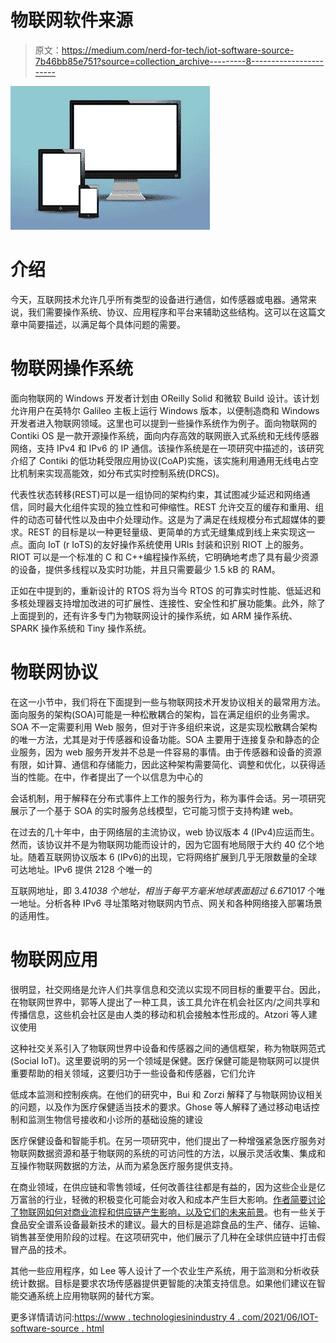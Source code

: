 # 物联网软件来源

> 原文：<https://medium.com/nerd-for-tech/iot-software-source-7b46bb85e751?source=collection_archive---------8----------------------->

![](img/6b8f67ed2c0799769b9944b238d6777b.png)

# 介绍

今天，互联网技术允许几乎所有类型的设备进行通信，如传感器或电器。通常来说，我们需要操作系统、协议、应用程序和平台来辅助这些结构。这可以在这篇文章中简要描述，以满足每个具体问题的需要。

# 物联网操作系统

面向物联网的 Windows 开发者计划由 OReilly Solid 和微软 Build 设计。该计划允许用户在英特尔 Galileo 主板上运行 Windows 版本，以便制造商和 Windows 开发者进入物联网领域。这里也可以提到一些操作系统作为例子。面向物联网的 Contiki OS 是一款开源操作系统，面向内存高效的联网嵌入式系统和无线传感器网络，支持 IPv4 和 IPv6 的 IP 通信。该操作系统是在一项研究中描述的，该研究介绍了 Contiki 的低功耗受限应用协议(CoAP)实施，该实施利用通用无线电占空比机制来实现高能效，如分布式实时控制系统(DRCS)。

代表性状态转移(REST)可以是一组协同的架构约束，其试图减少延迟和网络通信，同时最大化组件实现的独立性和可伸缩性。REST 允许交互的缓存和重用、组件的动态可替代性以及由中介处理动作。这是为了满足在线规模分布式超媒体的要求。REST 的目标是以一种更轻量级、更简单的方式无缝集成到线上来实现这一点。面向 IoT (r IoTS)的友好操作系统使用 URIs 封装和识别 RIOT 上的服务。RIOT 可以是一个标准的 C 和 C++编程操作系统，它明确地考虑了具有最少资源的设备，提供多线程以及实时功能，并且只需要最少 1.5 kB 的 RAM。

正如在中提到的，重新设计的 RTOS 将为当今 RTOS 的可靠实时性能、低延迟和多核处理器支持增加改进的可扩展性、连接性、安全性和扩展功能集。此外，除了上面提到的，还有许多专门为物联网设计的操作系统，如 ARM 操作系统、SPARK 操作系统和 Tiny 操作系统。

# 物联网协议

在这一小节中，我们将在下面提到一些与物联网技术开发协议相关的最常用方法。面向服务的架构(SOA)可能是一种松散耦合的架构，旨在满足组织的业务需求。SOA 不一定需要利用 Web 服务，但对于许多组织来说，这是实现松散耦合架构的唯一方法，尤其是对于传感器和设备功能。SOA 主要用于连接复杂和静态的企业服务，因为 web 服务开发并不总是一件容易的事情。由于传感器和设备的资源有限，如计算、通信和存储能力，因此这种架构需要简化、调整和优化，以获得适当的性能。在中，作者提出了一个以信息为中心的

会话机制，用于解释在分布式事件上工作的服务行为，称为事件会话。另一项研究展示了一个基于 SOA 的实时服务总线模型，它可能习惯于支持构建 web。

在过去的几十年中，由于网络层的主流协议，web 协议版本 4 (IPv4)应运而生。然而，该协议并不是为物联网功能而设计的，因为它固有地局限于大约 40 亿个地址。随着互联网协议版本 6 (IPv6)的出现，它将网络扩展到几乎无限数量的全球可达地址。IPv6 提供 2128 个唯一的

互联网地址，即 3.4*1038 个地址，相当于每平方毫米地球表面超过 6.67*1017 个唯一地址。分析各种 IPv6 寻址策略对物联网内节点、网关和各种网络接入部署场景的适用性。

# 物联网应用

很明显，社交网络是允许人们共享信息和交流以实现不同目标的重要平台。因此，在物联网世界中，郭等人提出了一种工具，该工具允许在机会社区内/之间共享和传播信息，这些机会社区是由人类的移动和机会接触本性形成的。Atzori 等人建议使用

这种社交关系引入了物联网世界中设备和传感器之间的通信框架，称为物联网范式(Social IoT)。这里要说明的另一个领域是保健。医疗保健可能是物联网可以提供重要帮助的相关领域，这要归功于一些设备和传感器，它们允许

低成本监测和控制疾病。在他们的研究中，Bui 和 Zorzi 解释了与物联网协议相关的问题，以及作为医疗保健适当技术的要求。Ghose 等人解释了通过移动电话控制和监测生物信号接收和小诊所的基础设施的建设

医疗保健设备和智能手机。在另一项研究中，他们提出了一种增强紧急医疗服务对物联网数据资源和基于物联网的系统的可访问性的方法，以展示灵活收集、集成和互操作物联网数据的方法，从而为紧急医疗服务提供支持。

在商业领域，在供应链和零售领域，任何改善往往都是有益的，因为这些企业是亿万富翁的行业，轻微的积极变化可能会对收入和成本产生巨大影响。[作者简要讨论了物联网如何对商业流程和供应链产生影响，以及它们的未来前景](https://www.technologiesinindustry4.com/)。也有一些关于食品安全谱系设备最新技术的建议。最大的目标是追踪食品的生产、储存、运输、销售甚至使用阶段的过程。在这项研究中，他们展示了几种在全球供应链中打击假冒产品的技术。

其他一些应用程序，如 Lee 等人设计了一个农业生产系统，用于监测和分析收获统计数据。目标是要求农场传感器提供更智能的决策支持信息。如果他们建议在智能交通系统上应用物联网的替代方案。

更多详情请访问:[https://www . technologiesinindustry 4 . com/2021/06/IOT-software-source . html](https://www.technologiesinindustry4.com/2021/06/iot-software-source.html)